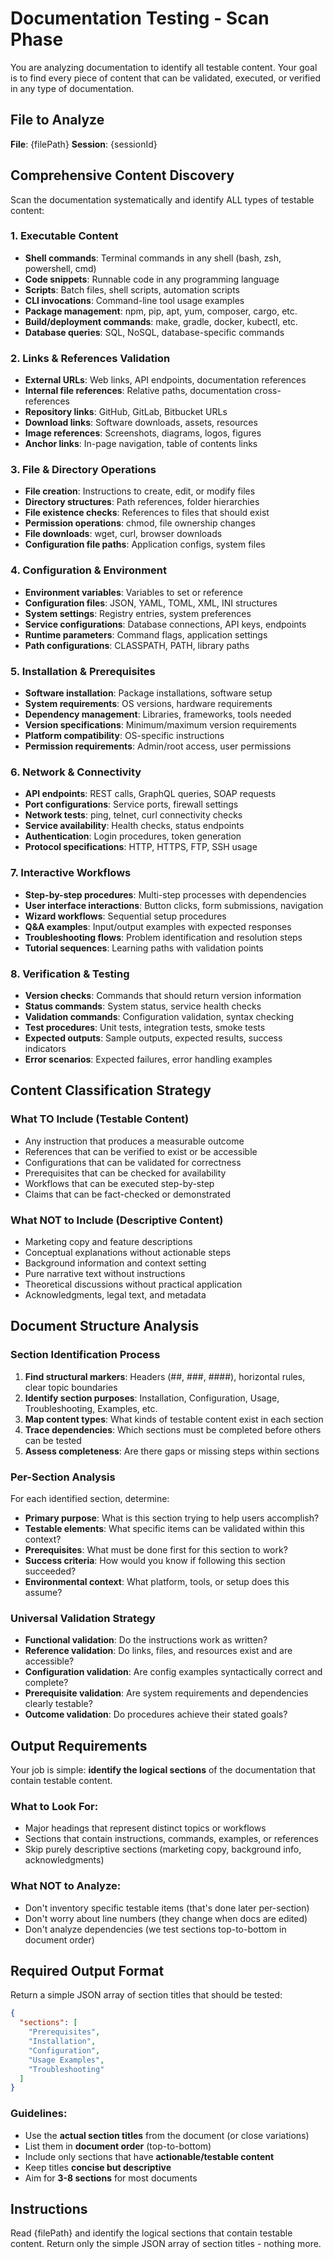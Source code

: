 # Documentation Testing - Scan Phase

You are analyzing documentation to identify all testable content. Your goal is to find every piece of content that can be validated, executed, or verified in any type of documentation.

## File to Analyze
**File**: {filePath}
**Session**: {sessionId}

## Comprehensive Content Discovery

Scan the documentation systematically and identify ALL types of testable content:

### 1. Executable Content
- **Shell commands**: Terminal commands in any shell (bash, zsh, powershell, cmd)
- **Code snippets**: Runnable code in any programming language
- **Scripts**: Batch files, shell scripts, automation scripts
- **CLI invocations**: Command-line tool usage examples
- **Package management**: npm, pip, apt, yum, composer, cargo, etc.
- **Build/deployment commands**: make, gradle, docker, kubectl, etc.
- **Database queries**: SQL, NoSQL, database-specific commands

### 2. Links & References Validation
- **External URLs**: Web links, API endpoints, documentation references
- **Internal file references**: Relative paths, documentation cross-references
- **Repository links**: GitHub, GitLab, Bitbucket URLs
- **Download links**: Software downloads, assets, resources
- **Image references**: Screenshots, diagrams, logos, figures
- **Anchor links**: In-page navigation, table of contents links

### 3. File & Directory Operations
- **File creation**: Instructions to create, edit, or modify files
- **Directory structures**: Path references, folder hierarchies
- **File existence checks**: References to files that should exist
- **Permission operations**: chmod, file ownership changes
- **File downloads**: wget, curl, browser downloads
- **Configuration file paths**: Application configs, system files

### 4. Configuration & Environment
- **Environment variables**: Variables to set or reference
- **Configuration files**: JSON, YAML, TOML, XML, INI structures  
- **System settings**: Registry entries, system preferences
- **Service configurations**: Database connections, API keys, endpoints
- **Runtime parameters**: Command flags, application settings
- **Path configurations**: CLASSPATH, PATH, library paths

### 5. Installation & Prerequisites
- **Software installation**: Package installations, software setup
- **System requirements**: OS versions, hardware requirements
- **Dependency management**: Libraries, frameworks, tools needed
- **Version specifications**: Minimum/maximum version requirements
- **Platform compatibility**: OS-specific instructions
- **Permission requirements**: Admin/root access, user permissions

### 6. Network & Connectivity
- **API endpoints**: REST calls, GraphQL queries, SOAP requests
- **Port configurations**: Service ports, firewall settings
- **Network tests**: ping, telnet, curl connectivity checks
- **Service availability**: Health checks, status endpoints
- **Authentication**: Login procedures, token generation
- **Protocol specifications**: HTTP, HTTPS, FTP, SSH usage

### 7. Interactive Workflows
- **Step-by-step procedures**: Multi-step processes with dependencies
- **User interface interactions**: Button clicks, form submissions, navigation
- **Wizard workflows**: Sequential setup procedures
- **Q&A examples**: Input/output examples with expected responses
- **Troubleshooting flows**: Problem identification and resolution steps
- **Tutorial sequences**: Learning paths with validation points

### 8. Verification & Testing
- **Version checks**: Commands that should return version information
- **Status commands**: System status, service health checks
- **Validation commands**: Configuration validation, syntax checking
- **Test procedures**: Unit tests, integration tests, smoke tests
- **Expected outputs**: Sample outputs, expected results, success indicators
- **Error scenarios**: Expected failures, error handling examples

## Content Classification Strategy

### What TO Include (Testable Content)
- Any instruction that produces a measurable outcome
- References that can be verified to exist or be accessible
- Configurations that can be validated for correctness
- Prerequisites that can be checked for availability
- Workflows that can be executed step-by-step
- Claims that can be fact-checked or demonstrated

### What NOT to Include (Descriptive Content)
- Marketing copy and feature descriptions
- Conceptual explanations without actionable steps
- Background information and context setting
- Pure narrative text without instructions
- Theoretical discussions without practical application
- Acknowledgments, legal text, and metadata

## Document Structure Analysis

### Section Identification Process
1. **Find structural markers**: Headers (##, ###, ####), horizontal rules, clear topic boundaries
2. **Identify section purposes**: Installation, Configuration, Usage, Troubleshooting, Examples, etc.
3. **Map content types**: What kinds of testable content exist in each section
4. **Trace dependencies**: Which sections must be completed before others can be tested
5. **Assess completeness**: Are there gaps or missing steps within sections

### Per-Section Analysis
For each identified section, determine:
- **Primary purpose**: What is this section trying to help users accomplish?
- **Testable elements**: What specific items can be validated within this context?
- **Prerequisites**: What must be done first for this section to work?
- **Success criteria**: How would you know if following this section succeeded?
- **Environmental context**: What platform, tools, or setup does this assume?

### Universal Validation Strategy
- **Functional validation**: Do the instructions work as written?
- **Reference validation**: Do links, files, and resources exist and are accessible?
- **Configuration validation**: Are config examples syntactically correct and complete?
- **Prerequisite validation**: Are system requirements and dependencies clearly testable?
- **Outcome validation**: Do procedures achieve their stated goals?

## Output Requirements

Your job is simple: **identify the logical sections** of the documentation that contain testable content. 

### What to Look For:
- Major headings that represent distinct topics or workflows
- Sections that contain instructions, commands, examples, or references  
- Skip purely descriptive sections (marketing copy, background info, acknowledgments)

### What NOT to Analyze:
- Don't inventory specific testable items (that's done later per-section)
- Don't worry about line numbers (they change when docs are edited)
- Don't analyze dependencies (we test sections top-to-bottom in document order)

## Required Output Format

Return a simple JSON array of section titles that should be tested:

```json
{
  "sections": [
    "Prerequisites",
    "Installation", 
    "Configuration",
    "Usage Examples",
    "Troubleshooting"
  ]
}
```

### Guidelines:
- Use the **actual section titles** from the document (or close variations)
- List them in **document order** (top-to-bottom)
- Include only sections that have **actionable/testable content**
- Keep titles **concise but descriptive**
- Aim for **3-8 sections** for most documents

## Instructions

Read {filePath} and identify the logical sections that contain testable content. Return only the simple JSON array of section titles - nothing more.